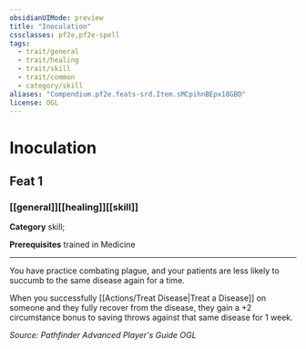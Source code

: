 ```yaml
---
obsidianUIMode: preview
title: "Inoculation"
cssclasses: pf2e,pf2e-spell
tags:
  - trait/general
  - trait/healing
  - trait/skill
  - trait/common
  - category/skill
aliases: "Compendium.pf2e.feats-srd.Item.sMCpihnBEpx18GBD"
license: OGL
---
```

# Inoculation
## Feat 1
### [[general]][[healing]][[skill]]

**Category** skill; 



**Prerequisites** trained in Medicine
* * *
You have practice combating plague, and your patients are less likely to succumb to the same disease again for a time.

When you successfully [[Actions/Treat Disease|Treat a Disease]] on someone and they fully recover from the disease, they gain a +2 circumstance bonus to saving throws against that same disease for 1 week.

*Source: Pathfinder Advanced Player's Guide*
*OGL*